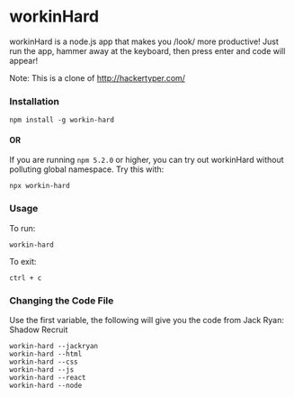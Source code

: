 workinHard
==========

workinHard is a node.js app that makes you /look/ more productive!
Just run the app, hammer away at the keyboard, then press enter and code will appear!

Note: This is a clone of http://hackertyper.com/

### Installation
```
npm install -g workin-hard
```
#### OR
If you are running `npm 5.2.0` or higher, you can try out workinHard without polluting global namespace. 
Try this with:
```
npx workin-hard
```

### Usage
To run:
```
workin-hard
```

To exit:
```
ctrl + c
```

### Changing the Code File
Use the first variable, the following will give you the code from Jack Ryan: Shadow Recruit
```
workin-hard --jackryan
workin-hard --html
workin-hard --css
workin-hard --js
workin-hard --react
workin-hard --node
```
